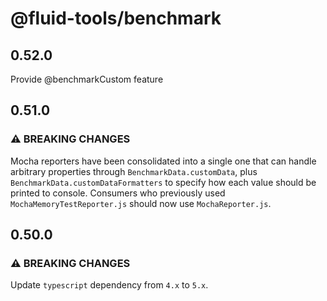 # @fluid-tools/benchmark

## 0.52.0

Provide @benchmarkCustom feature

## 0.51.0

### ⚠ BREAKING CHANGES

Mocha reporters have been consolidated into a single one that can handle arbitrary properties through `BenchmarkData.customData`, plus `BenchmarkData.customDataFormatters` to specify how each value should be printed to console.
Consumers who previously used `MochaMemoryTestReporter.js` should now use `MochaReporter.js`.

## 0.50.0

### ⚠ BREAKING CHANGES

Update `typescript` dependency from `4.x` to `5.x`.
